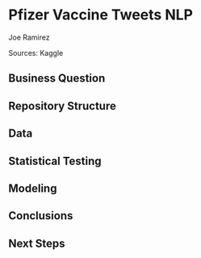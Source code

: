 # Pfizer Vaccine Tweets NLP

Joe Ramirez

Sources: Kaggle

## Business Question

## Repository Structure

## Data

## Statistical Testing

## Modeling

## Conclusions

## Next Steps